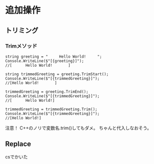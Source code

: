 # 追加操作

## トリミング

### Trimメソッド

```
string greeting = "     Hello World!     ";
Console.WriteLine($"[{greeting}]");
//[      Hello World!       ]

string trimmedGreeting = greeting.TrimStart();
Console.WriteLine($"[{trimmedGreeting}]");
//[Hello World!       ]

trimmedGreeting = greeting.TrimEnd();
Console.WriteLine($"[{trimmedGreeting}]");
//[      Hello World!]

trimmedGreeting = trimmedGreeting.Trim();
Console.WriteLine($"[{trimmedGreeting}]");
//[Hello World!]
```

注意！
C++のノリで変数名.trim()してもダメ。
ちゃんと代入しなおそう。

## Replace

csでかいた